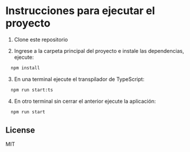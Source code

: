 # Instrucciones para ejecutar el proyecto

1. Clone este repositorio

2. Ingrese a la carpeta principal del proyecto e instale las dependencias,
   ejecute:

```bash
  npm install
```

3. En una terminal ejecute el transpilador de TypeScript:

```bash
  npm run start:ts
```

4. En otro terminal sin cerrar el anterior ejecute la aplicación:

```bash
  npm run start
```

## License

MIT
